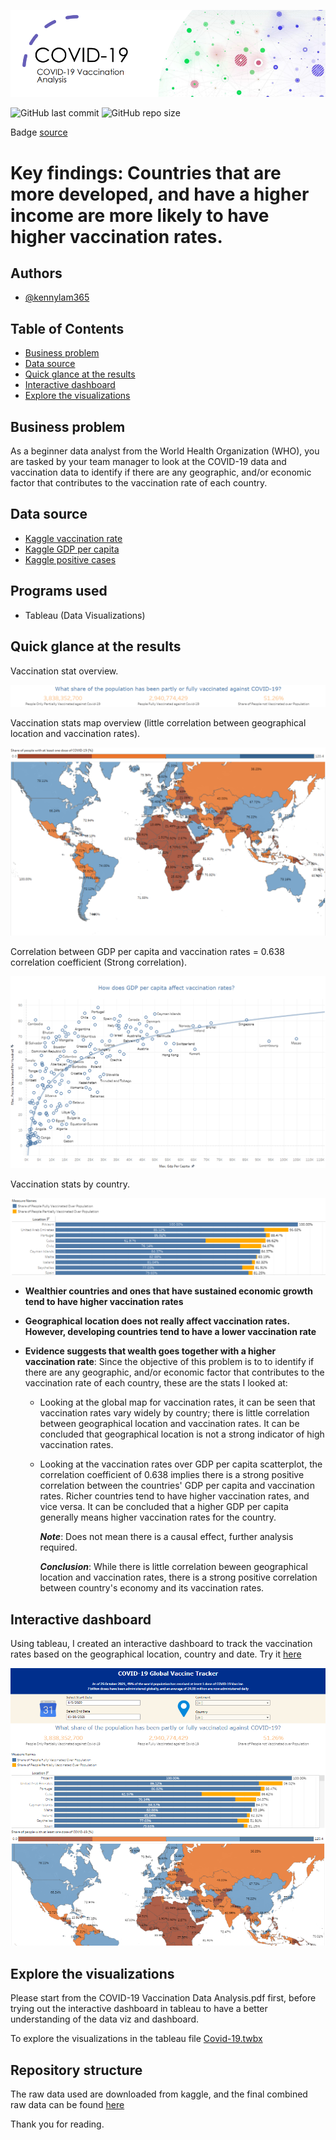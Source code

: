 ![banner](assets/banner.png)

![GitHub last commit](https://img.shields.io/github/last-commit/kennylam365/COVID-19-Vaccination-Analysis)
![GitHub repo size](https://img.shields.io/github/repo-size/kennylam365/COVID-19-Vaccination-Analysis)

Badge [source](https://shields.io/)

# Key findings: Countries that are more developed, and have a higher income are more likely to have higher vaccination rates.


## Authors

- [@kennylam365](https://www.github.com/kennylam365)

## Table of Contents

  - [Business problem](#business-problem)
  - [Data source](#data-source)
  - [Quick glance at the results](#quick-glance-at-the-results)
  - [Interactive dashboard](#interactive-dashboard)
  - [Explore the visualizations](#explore-the-visualizations)


## Business problem

As a beginner data analyst from the World Health Organization (WHO), you are tasked by your team manager to look at the COVID-19 data and vaccination data to identify if there are any geographic, and/or economic factor that contributes to the vaccination rate of each country.

## Data source

- [Kaggle vaccination rate](https://www.kaggle.com/datasets/gpreda/covid-world-vaccination-progress)
- [Kaggle GDP per capita](https://www.kaggle.com/datasets/zgrcemta/world-gdpgdp-gdp-per-capita-and-annual-growths)
- [Kaggle positive cases](https://www.kaggle.com/datasets/georgesaavedra/covid19-dataset)


## Programs used

- Tableau (Data Visualizations)


## Quick glance at the results

Vaccination stat overview.

![Stats on vaccination](assets/vaccination_stats.png)

Vaccination stats map overview (little correlation between geographical location and vaccination rates).

![Vaccination stats map](assets/vaccination_map.png)

Correlation between GDP per capita and vaccination rates = 0.638 correlation coefficient (Strong correlation).

![GDP vs Vaccination rates](assets/GDP.png)

Vaccination stats by country.

![Share of people vaccinated over pop](assets/vaccinated_pop.png)



- **Wealthier countries and ones that have sustained economic growth tend to have higher vaccination rates**
- **Geographical location does not really affect vaccination rates. However, developing countries tend to have a lower vaccination rate**
- **Evidence suggests that wealth goes together with a higher vaccination rate**:
  Since the objective of this problem is to to identify if there are any geographic, and/or economic factor that contributes to the vaccination rate of each country, these are the stats I looked at:

  - Looking at the global map for vaccination rates, it can be seen that vaccination rates vary widely by country; there is little correlation between geographical location and vaccination rates. It can be concluded that geographical location is not a strong indicator of high vaccination rates.

  - Looking at the vaccination rates over GDP per capita scatterplot, the correlation coefficient of 0.638 implies there is a strong positive correlation between the countries' GDP per capita and vaccination rates. Richer countries tend to have higher vaccination rates, and vice versa. It can be concluded that a higher GDP per capita generally means higher vaccination rates for the country.

    ***Note***: Does not mean there is a causal effect, further analysis required.

    ***Conclusion***: While there is little correlation beween geographical location and vaccination rates, there is a strong positive correlation between country's economy and its vaccination rates.


## Interactive dashboard

Using tableau, I created an interactive dashboard to track the vaccination rates based on the geographical location, country and date. Try it [here](https://public.tableau.com/views/Covid-19_16770391519370/GlobalVaccineTracker_1?:language=en-US&:display_count=n&:origin=viz_share_link)

![Covid-19 interactive dashboard](assets/dashboard.png)



## Explore the visualizations

Please start from the COVID-19 Vaccination Data Analysis.pdf first, before trying out the interactive dashboard in tableau to have a better understanding of the data viz and dashboard.

To explore the visualizations in the tableau file [Covid-19.twbx](https://github.com/kennylam365/COVID-19-Vaccination-Analysis/blob/main/Covid-19.twbx)
## Repository structure

The raw data used are downloaded from kaggle, and the final combined raw data can be found [here](https://github.com/kennylam365/COVID-19-Vaccination-Analysis/blob/main/country_vaccinations_final_raw.zip)

Thank you for reading.
